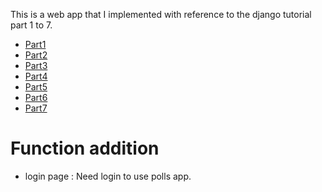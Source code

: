 This is a web app that I implemented with reference to the django tutorial part 1 to 7.  
- [Part1](https://docs.djangoproject.com/en/4.1/intro/tutorial01/)
- [Part2](https://docs.djangoproject.com/en/4.1/intro/tutorial02/)
- [Part3](https://docs.djangoproject.com/en/4.1/intro/tutorial03/)
- [Part4](https://docs.djangoproject.com/en/4.1/intro/tutorial04/)
- [Part5](https://docs.djangoproject.com/en/4.1/intro/tutorial05/)
- [Part6](https://docs.djangoproject.com/en/4.1/intro/tutorial06/)
- [Part7](https://docs.djangoproject.com/en/4.1/intro/tutorial07/)

# Function addition
- login page : Need login to use polls app.
